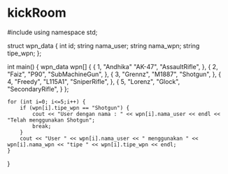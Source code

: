 # kickRoom

#include <iostream>
using namespace std;

struct wpn_data {
    int id;
    string nama_user;
    string nama_wpn;
    string tipe_wpn;
};

int main() {
    wpn_data wpn[] {
        {
            1,
            "Andhika"
            "AK-47",
            "AssaultRifle",
        },
        {
            2,
            "Faiz",
            "P90",
            "SubMachineGun",
        },
        {
            3,
            "Grennz",
            "M1887",
            "Shotgun",
        },
        {
            4,
            "Freedy",
            "L115A1",
            "SniperRifle",
        },
        {
            5,
            "Lorenz",
            "Glock",
            "SecondaryRifle",
        }
    };
    
    for (int i=0; i<=5;i++) {
        if (wpn[i].tipe_wpn == "Shotgun") {
            cout << "User dengan nama : " << wpn[i].nama_user << endl << "Telah menggunakan Shotgun";
            break;
        }
        cout << "User " << wpn[i].nama_user << " menggunakan " << wpn[i].nama_wpn << "tipe " << wpn[i].tipe_wpn << endl;
    }
}
